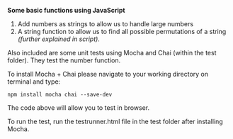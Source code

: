 __Some basic functions using JavaScript__

1. Add numbers as strings to allow us to handle large numbers
1. A string function to allow us to find all possible permutations of a string _(further explained in script)_.

Also included are some unit tests using Mocha and Chai (within the test folder). They test the number function.

To install Mocha + Chai please navigate to your working directory on terminal and type:

`npm install mocha chai --save-dev`

The code above will allow you to test in browser.

To run the test, run the testrunner.html file in the test folder after installing Mocha.